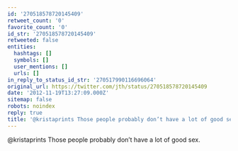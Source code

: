 ```yaml
---
id: '270518578720145409'
retweet_count: '0'
favorite_count: '0'
id_str: '270518578720145409'
retweeted: false
entities:
  hashtags: []
  symbols: []
  user_mentions: []
  urls: []
in_reply_to_status_id_str: '270517990116696064'
original_url: https://twitter.com/jth/status/270518578720145409
date: '2012-11-19T13:27:09.000Z'
sitemap: false
robots: noindex
reply: true
title: '@kristaprints Those people probably don’t have a lot of good sex.'
---
```


@kristaprints Those people probably don’t have a lot of good sex.